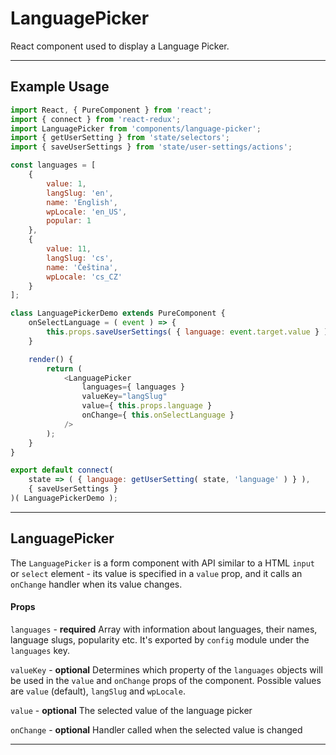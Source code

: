 LanguagePicker
==============

React component used to display a Language Picker.

---

## Example Usage

```js
import React, { PureComponent } from 'react';
import { connect } from 'react-redux';
import LanguagePicker from 'components/language-picker';
import { getUserSetting } from 'state/selectors';
import { saveUserSettings } from 'state/user-settings/actions';

const languages = [
	{
		value: 1,
		langSlug: 'en',
		name: 'English',
		wpLocale: 'en_US',
		popular: 1
	},
	{
		value: 11,
		langSlug: 'cs',
		name: 'Čeština',
		wpLocale: 'cs_CZ'
	}
];

class LanguagePickerDemo extends PureComponent {
	onSelectLanguage = ( event ) => {
		this.props.saveUserSettings( { language: event.target.value } );
	}

	render() {
		return (
			<LanguagePicker
				languages={ languages }
				valueKey="langSlug"
				value={ this.props.language }
				onChange={ this.onSelectLanguage }
			/>
		);
	}
}

export default connect(
	state => ( { language: getUserSetting( state, 'language' ) } ),
	{ saveUserSettings }
)( LanguagePickerDemo );
```

---

## LanguagePicker

The `LanguagePicker` is a form component with API similar to a HTML `input` or `select`
element - its value is specified in a `value` prop, and it calls an `onChange` handler
when its value changes.

#### Props

`languages` - **required** Array with information about languages, their names, language
slugs, popularity etc. It's exported by `config` module under the `languages` key.

`valueKey` - **optional** Determines which property of the `languages` objects will be used
in the `value` and `onChange` props of the component. Possible values are `value` (default),
`langSlug` and `wpLocale`.

`value` - **optional** The selected value of the language picker

`onChange` - **optional** Handler called when the selected value is changed

------------
